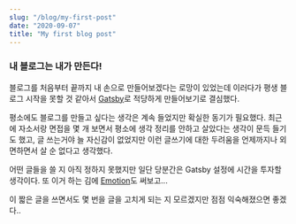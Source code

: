 ```yaml
---
slug: "/blog/my-first-post"
date: "2020-09-07"
title: "My first blog post"
---
```


### 내 블로그는 내가 만든다!

블로그를 처음부터 끝까지 내 손으로 만들어보겠다는 로망이 있었는데 이러다가 평생 블로그 시작을 못할 것 같아서 [Gatsby](https://www.gatsbyjs.com/)로 적당하게 만들어보기로 결심했다.

평소에도 블로그를 만들고 싶다는 생각은 계속 들었지만 확실한 동기가 필요했다.
최근에 자소서랑 면접을 몇 개 보면서 평소에 생각 정리를 안하고 살았다는 생각이 문득 들기도 했고, 글 쓰는거야 늘 자신감이 없었지만 이런 글쓰기에 대한 두려움을 언제까지나 외면하면서 살 순 없다고 생각했다.

어떤 글들을 쓸 지 아직 정하지 못했지만 일단 당분간은 Gatsby 설정에 시간을 투자할 생각이다. 또 이거 하는 김에 [Emotion](https://github.com/emotion-js/emotion)도 써보고...

이 짧은 글을 쓰면서도 몇 번을 글을 고치게 되는 지 모르겠지만 점점 익숙해졌으면 좋겠다..
